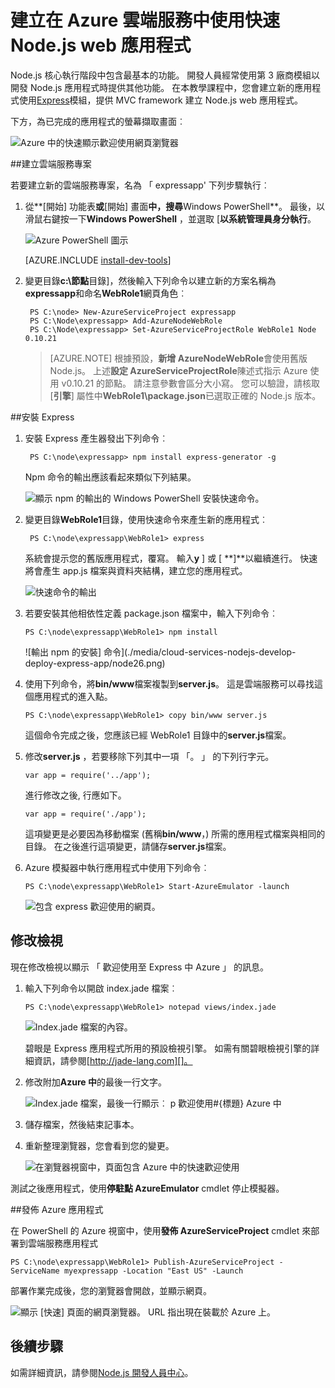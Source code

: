 <properties 
    pageTitle="網頁 Express (Node.js) 應用程式 |Microsoft Azure" 
    description="教學課程，根據 cloud 服務教學課程中，並示範如何使用 Express 模組。" 
    services="cloud-services" 
    documentationCenter="nodejs" 
    authors="rmcmurray" 
    manager="wpickett" 
    editor=""/>

<tags 
    ms.service="cloud-services" 
    ms.workload="tbd" 
    ms.tgt_pltfrm="na" 
    ms.devlang="nodejs" 
    ms.topic="article" 
    ms.date="08/11/2016" 
    ms.author="robmcm"/>






# <a name="build-a-nodejs-web-application-using-express-on-an-azure-cloud-service"></a>建立在 Azure 雲端服務中使用快速 Node.js web 應用程式

Node.js 核心執行階段中包含最基本的功能。
開發人員經常使用第 3 廠商模組以開發 Node.js 應用程式時提供其他功能。 在本教學課程中，您會建立新的應用程式使用[Express][]模組，提供 MVC framework 建立 Node.js web 應用程式。

下方，為已完成的應用程式的螢幕擷取畫面︰

![Azure 中的快速顯示歡迎使用網頁瀏覽器](./media/cloud-services-nodejs-develop-deploy-express-app/node36.png)

##<a name="create-a-cloud-service-project"></a>建立雲端服務專案

若要建立新的雲端服務專案，名為 「 expressapp' 下列步驟執行︰

1. 從**[開始] 功能表**或**[開始] 畫面**中，搜尋**Windows PowerShell**。 最後，以滑鼠右鍵按一下**Windows PowerShell** ，並選取 [**以系統管理員身分執行**。

    ![Azure PowerShell 圖示](./media/cloud-services-nodejs-develop-deploy-express-app/azure-powershell-start.png)

    [AZURE.INCLUDE [install-dev-tools](../../includes/install-dev-tools.md)]

2. 變更目錄**c:\\節點**目錄]，然後輸入下列命令以建立新的方案名稱為**expressapp**和命名**WebRole1**網頁角色︰

        PS C:\node> New-AzureServiceProject expressapp
        PS C:\Node\expressapp> Add-AzureNodeWebRole
        PS C:\Node\expressapp> Set-AzureServiceProjectRole WebRole1 Node 0.10.21

    > [AZURE.NOTE] 根據預設，**新增 AzureNodeWebRole**會使用舊版 Node.js。 上述**設定 AzureServiceProjectRole**陳述式指示 Azure 使用 v0.10.21 的節點。  請注意參數會區分大小寫。  您可以驗證，請核取 [**引擎**] 屬性中**WebRole1\package.json**已選取正確的 Node.js 版本。

##<a name="install-express"></a>安裝 Express

1. 安裝 Express 產生器發出下列命令︰

        PS C:\node\expressapp> npm install express-generator -g

    Npm 命令的輸出應該看起來類似下列結果。 

    ![顯示 npm 的輸出的 Windows PowerShell 安裝快速命令。](./media/cloud-services-nodejs-develop-deploy-express-app/express-g.png)

2. 變更目錄**WebRole1**目錄，使用快速命令來產生新的應用程式︰

        PS C:\node\expressapp\WebRole1> express

    系統會提示您的舊版應用程式，覆寫。 輸入**y** ] 或 [ **]**以繼續進行。 快速將會產生 app.js 檔案與資料夾結構，建立您的應用程式。

    ![快速命令的輸出](./media/cloud-services-nodejs-develop-deploy-express-app/node23.png)


5.  若要安裝其他相依性定義 package.json 檔案中，輸入下列命令︰

        PS C:\node\expressapp\WebRole1> npm install

    ![輸出 npm 的安裝] 命令](./media/cloud-services-nodejs-develop-deploy-express-app/node26.png)

6.  使用下列命令，將**bin/www**檔案複製到**server.js**。 這是雲端服務可以尋找這個應用程式的進入點。

        PS C:\node\expressapp\WebRole1> copy bin/www server.js

    這個命令完成之後，您應該已經 WebRole1 目錄中的**server.js**檔案。

7.  修改**server.js** ，若要移除下列其中一項 「。 」 的下列行字元。

        var app = require('../app');

    進行修改之後, 行應如下。

        var app = require('./app');

    這項變更是必要因為移動檔案 (舊稱**bin/www**，) 所需的應用程式檔案與相同的目錄。 在之後進行這項變更，請儲存**server.js**檔案。

8.  Azure 模擬器中執行應用程式中使用下列命令︰

        PS C:\node\expressapp\WebRole1> Start-AzureEmulator -launch

    ![包含 express 歡迎使用的網頁。](./media/cloud-services-nodejs-develop-deploy-express-app/node28.png)

## <a name="modifying-the-view"></a>修改檢視

現在修改檢視以顯示 「 歡迎使用至 Express 中 Azure 」 的訊息。

1.  輸入下列命令以開啟 index.jade 檔案︰

        PS C:\node\expressapp\WebRole1> notepad views/index.jade

    ![Index.jade 檔案的內容。](./media/cloud-services-nodejs-develop-deploy-express-app/getting-started-19.png)

    碧眼是 Express 應用程式所用的預設檢視引擎。 如需有關碧眼檢視引擎的詳細資訊，請參閱[http://jade-lang.com][]。

2.  修改附加**Azure 中**的最後一行文字。

    ![Index.jade 檔案，最後一行顯示︰ p 歡迎使用\#{標題} Azure 中](./media/cloud-services-nodejs-develop-deploy-express-app/node31.png)

3.  儲存檔案，然後結束記事本。

4.  重新整理瀏覽器，您會看到您的變更。

    ![在瀏覽器視窗中，頁面包含 Azure 中的快速歡迎使用](./media/cloud-services-nodejs-develop-deploy-express-app/node32.png)

測試之後應用程式，使用**停駐點 AzureEmulator** cmdlet 停止模擬器。

##<a name="publishing-the-application-to-azure"></a>發佈 Azure 應用程式

在 PowerShell 的 Azure 視窗中，使用**發佈 AzureServiceProject** cmdlet 來部署到雲端服務應用程式

    PS C:\node\expressapp\WebRole1> Publish-AzureServiceProject -ServiceName myexpressapp -Location "East US" -Launch

部署作業完成後，您的瀏覽器會開啟，並顯示網頁。

![顯示 [快速] 頁面的網頁瀏覽器。 URL 指出現在裝載於 Azure 上。](./media/cloud-services-nodejs-develop-deploy-express-app/node36.png)

## <a name="next-steps"></a>後續步驟

如需詳細資訊，請參閱[Node.js 開發人員中心](/develop/nodejs/)。

  [Node.js Web Application]: http://www.windowsazure.com/develop/nodejs/tutorials/getting-started/
  [Express]: http://expressjs.com/
  [http://jade-lang.com]: http://jade-lang.com

 
